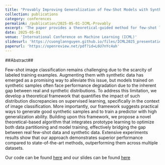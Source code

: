 ```yaml
---
title: "Provably Improving Generalization of Few-Shot Models with Synthetic Data"
collection: publications
category: conferences
permalink: /publication/2025-05-01-ICML-Provably
excerpt: 'The paper provides a theoretical-guided method for few-shot learning.'
date: 2025-05-01
venue: 'International Conference on Machine Learning (ICML)'
slidesurl: 'https://cuonglannguyen.github.io/files/ICML2025_presentation.pdf'
paperurl: 'https://openreview.net/pdf?id=L6U7nYc4ah'
---
```


##Abstract##

Few-shot image classification remains challenging due to the scarcity of labeled training examples. Augmenting them with synthetic data has emerged as a promising way to alleviate this issue, but models trained on synthetic samples often face performance degradation due to the inherent gap between real and synthetic distributions. To address this limitation, we develop a theoretical framework that quantifies the impact of such distribution discrepancies on supervised learning, specifically in the context of image classification. More importantly, our framework suggests practical ways to generate good synthetic samples and to train a predictor with high generalization ability. Building upon this framework, we propose a novel theoretical-based algorithm that integrates prototype learning to optimize both data partitioning and model training, effectively bridging the gap between real few-shot data and synthetic data. Extensive experiments results show that our approach demonstrates superior performance compared to state-of-the-art methods, outperforming them across multiple datasets. 

Our code can be found [here](https://github.com/Fsoft-AIC/ProtoAug) and our slides can be found [here](https://cuonglannguyen.github.io/files/ICML2025_presentation.pdf)
